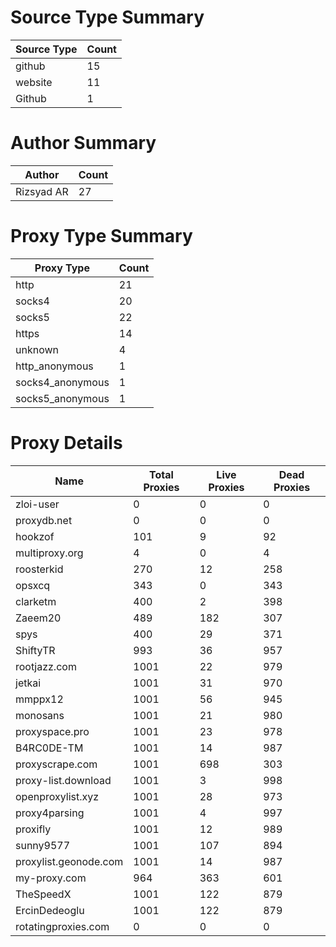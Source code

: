 # Source Type Summary

| Source Type | Count |
|-------------|-------|
| github | 15 |
| website | 11 |
| Github | 1 |


# Author Summary

| Author | Count |
|--------|-------|
| Rizsyad AR | 27 |


# Proxy Type Summary

| Proxy Type | Count |
|------------|-------|
| http | 21 |
| socks4 | 20 |
| socks5 | 22 |
| https | 14 |
| unknown | 4 |
| http_anonymous | 1 |
| socks4_anonymous | 1 |
| socks5_anonymous | 1 |


# Proxy Details

| Name | Total Proxies | Live Proxies | Dead Proxies |
|------|---------------|--------------|---------------|
| zloi-user | 0 | 0 | 0 |
| proxydb.net | 0 | 0 | 0 |
| hookzof | 101 | 9 | 92 |
| multiproxy.org | 4 | 0 | 4 |
| roosterkid | 270 | 12 | 258 |
| opsxcq | 343 | 0 | 343 |
| clarketm | 400 | 2 | 398 |
| Zaeem20 | 489 | 182 | 307 |
| spys | 400 | 29 | 371 |
| ShiftyTR | 993 | 36 | 957 |
| rootjazz.com | 1001 | 22 | 979 |
| jetkai | 1001 | 31 | 970 |
| mmppx12 | 1001 | 56 | 945 |
| monosans | 1001 | 21 | 980 |
| proxyspace.pro | 1001 | 23 | 978 |
| B4RC0DE-TM | 1001 | 14 | 987 |
| proxyscrape.com | 1001 | 698 | 303 |
| proxy-list.download | 1001 | 3 | 998 |
| openproxylist.xyz | 1001 | 28 | 973 |
| proxy4parsing | 1001 | 4 | 997 |
| proxifly | 1001 | 12 | 989 |
| sunny9577 | 1001 | 107 | 894 |
| proxylist.geonode.com | 1001 | 14 | 987 |
| my-proxy.com | 964 | 363 | 601 |
| TheSpeedX | 1001 | 122 | 879 |
| ErcinDedeoglu | 1001 | 122 | 879 |
| rotatingproxies.com | 0 | 0 | 0 |
